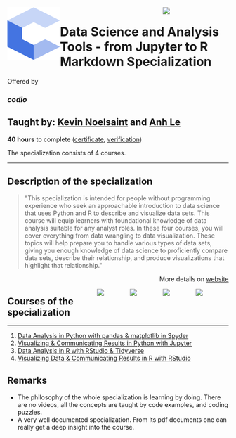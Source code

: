 <a href="https://www.coursera.org/specializations/codio-data-science-python-jupyter-r-rstudio">
  <img src="/img/Data_Science_and_Analysis_Tools-from_Jupyter_to_R_Markdown_Specialization_logo.png" width="150" align="right">
</a>

<img src="/img/codio_logo.svg" width="120" height="120" align="left">

# Data Science and Analysis Tools - from Jupyter to R Markdown Specialization

Offered by 
### *codio*

Taught by: [Kevin Noelsaint](https://www.coursera.org/instructor/knoelsaint) and [Anh Le](https://www.coursera.org/instructor/ale)
---

**40 hours** to complete ([certificate](./Coursera), [verification](https:))

The specialization consists of 4 courses. 

---

## Description of the specialization

>"This specialization is intended for people without programming experience who seek an approachable introduction to data science that uses Python and R to describe and visualize data sets. This course will equip learners with foundational knowledge of data analysis suitable for any analyst roles. In these four courses, you will cover everything from data wrangling to data visualization. These topics will help prepare you to handle various types of data sets, giving you enough knowledge of data science to proficiently compare data sets, describe their relationship, and produce visualizations that highlight that relationship."

<p align="right">More details on <a href="https://www.coursera.org/specializations/codio-data-science-python-jupyter-r-rstudio">website</a></p>

<a href="https://www.coursera.org/learn/codio-visualizing-data-and-communicating-results-in-r-with-rstudio">
  <img src="/img/Object_Oriented_Java_Inheritance_and_Encapsulation_logo.avif" width="75" align="right">
</a>
<a href="https://www.coursera.org/learn/codio-data-analysis-in-r-with-rstudio-and-tidyverse">
  <img src="/img/Java_Object_Basics_Functions,_Recursion,_and_Objects_logo.avif" width="75" align="right">
</a>
<a href="https://www.coursera.org/learn/codio-visualizing-and-communicating-results-in-python-with-jupyter">
  <img src="/img/Java_Basic_Structures_Arrays,_Strings,_and_Files_logo.avif" width="75" align="right">
</a>
<a href="https://www.coursera.org/learn/codio-data-analysis-in-python-with-pandas-and-matplotlib-in-spyder">
  <img src="/img/Java_Basics_Selection_and_Iteration_logo.avif" width="75" align="right">
</a>

## Courses of the specialization

---

1. [Data Analysis in Python with pandas & matplotlib in Spyder](./Data%20Analysis%20in%20Python%20with%20pandas%20&%20matplotlib%20in%20Spyder)
2. [Visualizing & Communicating Results in Python with Jupyter](./Visualizing%20&%20Communicating%20Results%20in%20Python%20with%20Jupyter)
3. [Data Analysis in R with RStudio & Tidyverse](./Data%20Analysis%20in%20R%20with%20RStudio%20&%20Tidyverse)
4. [Visualizing Data & Communicating Results in R with RStudio](./Visualizing%20Data%20&%20Communicating%20Results%20in%20R%20with%20RStudio)

## Remarks
- The philosophy of the whole specialization is learning by doing. There are no videos, all the concepts are taught by code examples, and coding puzzles. 
- A very well documented specialization. From its pdf documents one can really get a deep insight into the course. 
